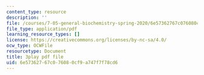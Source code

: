 ```yaml
---
content_type: resource
description: ''
file: /courses/7-05-general-biochemistry-spring-2020/6e57362767c076080cf9a747f7f78cd6_KLb5CmPM7YY.pdf
file_type: application/pdf
learning_resource_types: []
license: https://creativecommons.org/licenses/by-nc-sa/4.0/
ocw_type: OCWFile
resourcetype: Document
title: 3play pdf file
uid: 6e573627-67c0-7608-0cf9-a747f7f78cd6
---
```

